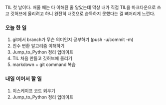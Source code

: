 TIL 첫 날이다. 배울 때는 다 이해된 줄 알았는데 막상 내가 직접 TIL을 마크다운으로 쓰고 깃허브에 올리려고 하니 완전히 내것으로 습득하지 못했다는 걸 뼈저리게 느낀다. 

### 오늘 한 일
1. git에서 branch가 무슨 의미인지 공부하기 (push -u/commit -m)
2. 진수 변환 알고리즘 이해하기
3. Jump_to_Python 정리 업데이트
4. TIL 처음 만들고 깃허브에 올리기
5. markdown + git command 복습

### 내일 이어서 할 일
1. 이스케이프 코드 외우기
2. Jump_to_Python 정리 업데이트